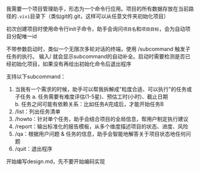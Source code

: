 我需要一个项目管理助手，形态为一个命令行应用。项目的所有数据存放在当前路径的`.vivi`目录下（类似git的.git，这样可以从任意文件夹初始化项目）

初次创建项目时使用命令行init子命令，助手会询问`项目名`和`项目目标`，会为自动项目分配唯一id

不带参数启动时，类似一个无限次多轮对话的终端，使用 /subcommand 触发子任务的执行。 输入/ 就会显示subcommand的自动补全。启动时需要检测是否已经初始化项目，如果没有再给出初始化命令后退出程序

支持以下subcommand：
1. 当我有一个需求的时候，助手可以帮我拆解成"粒度合适、可以执行"的任务或子任务
    a. 任务需要有难度评估(1-5星)、预估工时(小时)、截止日期  
    b. 任务之间可能有依赖关系：比如任务A完成后，才能开始任务B
2. /list：列出任务清单
3. /howto：针对单个任务，助手会结合项目的全局信息，帮用户制定执行建议
4. /report：输出标准化的报告模板，从多个维度描述项目的状态、进度、风险
5. /qa：根据用户问题 & 任务的信息，助手会智能地解答关于项目状态地任何问题
6. /quit：退出程序

开始编写design.md，先不要开始编码实现